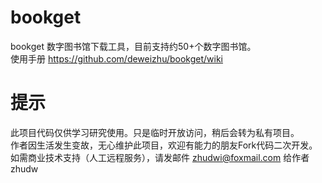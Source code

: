 # bookget

bookget 数字图书馆下载工具，目前支持约50+个数字图书馆。    
使用手册 https://github.com/deweizhu/bookget/wiki

# 提示
此项目代码仅供学习研究使用。只是临时开放访问，稍后会转为私有项目。   
作者因生活发生变故，无心维护此项目，欢迎有能力的朋友Fork代码二次开发。   
如需商业技术支持（人工远程服务），请发邮件 zhudwi@foxmail.com 给作者 zhudw






